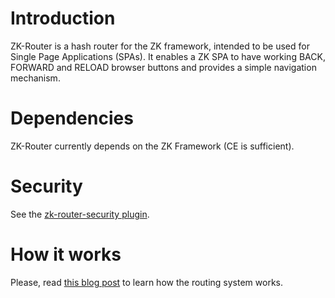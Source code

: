 Introduction
=========

ZK-Router is a hash router for the ZK framework, intended to be used for Single Page Applications (SPAs). It enables a ZK SPA to have working BACK, FORWARD and RELOAD browser buttons and provides a simple navigation mechanism.

Dependencies
=========

ZK-Router currently depends on the ZK Framework (CE is sufficient).

Security
=========

See the [zk-router-security plugin](https://github.com/l-atanasov/zk-router-security/).

How it works
=========

Please, read [this blog post](http://blog.pastelstudios.com/2014/10/27/router-zk-framework/) to learn how the routing system works.
